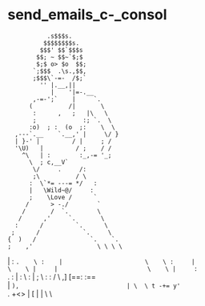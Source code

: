 # send_emails_c-_consol
               .s$$$s.
              $$$$$$$$s.
             $$$' $$`$$$s
            $$; ~ $$~`$;$
            $;$ o> $o  $$;
           `;$$$  .\s.,$$,
           ;$$$\`-=-  /$;`
             '' |.__,||
                |    '|=-.__
           ,-=-';`    |     `.
          (          /|       \
           :      ,   ;   |\   \
           ;             :; `.  \
          :o)  ; :  (o  ;:    \  \
      ,---`.__    `.__,' |     \/ }
      | }-' |         / |     ; /
      '\U)   |         / ;    / /
        ^\   | :        :_,-= '_;
          \  ; c,__V`
           \/     .     /:
           ;\          / \
          :  \`*= ---= */   :
          |   \Wild~@/     :
          ;    \Love /      `
         /      > -./        `
        /       /  `.        \
       /      ,'     `.       \
      :      /         `.      \
     ;      /            `.     \
    {  )   /               `.    `.
    ;    ,'                  \ \ \ \
   |    :                     `.    \
   :    |                       \    \
  :     |                        \    \
  |     |                         \    \
  |     :                          `.   :
  |    :                             \   :
  |    ;                              \  :
  :   /                                \ ,]
  [==:                                 :== \
  |   `),                              | \  \
  t -+= y'                               `. +<>
    | [ |                                  | \ \
